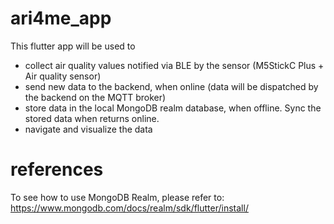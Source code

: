 # ari4me_app

This flutter app will be used to

- collect air quality values notified via BLE by the sensor (M5StickC Plus + Air quality sensor)
- send new data to the backend, when online (data will be dispatched by the backend on the MQTT broker)
- store data in the local MongoDB realm database, when offline. Sync the stored data when returns online.
- navigate and visualize the data

# references

To see how to use MongoDB Realm, please refer to:
https://www.mongodb.com/docs/realm/sdk/flutter/install/
